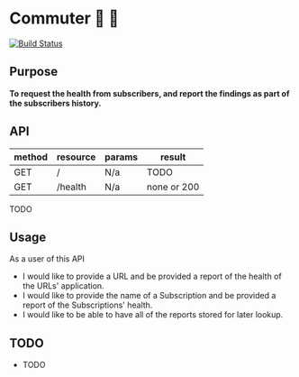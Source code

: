 # Commuter 🚗 🚗
[![Build Status](https://travis-ci.org/shadow-IT/Commuter.svg?branch=master)](https://travis-ci.org/shadow-IT/Commuter)

## Purpose
**To request the health from subscribers, and report the findings as part of the subscribers history.**

## API
| method 	| resource 			| params 				| result 	|
| ---		| ---				| ---					| ---		|
| GET 		| /				| N/a 					| TODO 		|
| GET 		| /health 			| N/a 					| none or 200	|
TODO

## Usage
As a user of this API 
- I would like to provide a URL and be provided a report of the health of the URLs' application.
- I would like to provide the name of a Subscription and be provided a report of the Subscriptions' health.
- I would like to be able to have all of the reports stored for later lookup.

## TODO
- TODO
